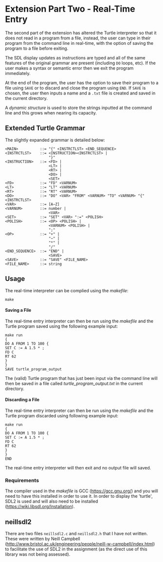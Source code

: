 # Extension Part Two - Real-Time Entry
The second part of the extension has altered the Turtle interpreter so that it does not read in a program from a file, instead, the user can type in their program from the command line in real-time, with the option of saving the program to a file before exiting.

The SDL display updates as instructions are typed and all of the same features of the original grammar are present (including ```DO``` loops, etc). If the user makes a syntax or semantic error then we exit the program immediately. 

At the end of the program, the user has the option to save their program to a file using ```SAVE``` or to discard and close the program using ```END```. If ```SAVE``` is chosen, the user then inputs a name and a ```.txt``` file is created and saved in the current directory. 

A *dynamic structure* is used to store the strings inputted at the command line and this grows when nearing its capacity.

## Extended Turtle Grammar
The slightly expanded grammar is detailed below: 
```
<MAIN>          ::= "{" <INSTRCTLST> <END_SEQUENCE>
<INSTRCTLST>    ::= <INSTRUCTION><INSTRCTLST> | 
                    "}"
<INSTRUCTION>   ::= <FD> | 
                    <LT> | 
                    <RT> | 
                    <DO> | 
                    <SET>
<FD>            ::= "FD" <VARNUM>
<LT>            ::= "LT" <VARNUM>
<RT>            ::= "RT" <VARNUM>
<DO>            ::= "DO" <VAR> "FROM" <VARNUM> "TO" <VARNUM> "{" <INSTRCTLST>
<VAR>           ::= [A−Z]
<VARNUM>        ::= number | 
                    <VAR>
<SET>           ::= "SET" <VAR> ":=" <POLISH>
<POLISH>        ::= <OP> <POLISH> | 
                    <VARNUM> <POLISH> | 
                    ";"
<OP>            ::= "+" | 
                    "−" | 
                    "*" | 
                    "/"
<END_SEQUENCE>  ::= "END" | 
                    <SAVE>
<SAVE>          ::= "SAVE" <FILE_NAME>
<FILE_NAME>     ::= string
```
## Usage
The real-time interpreter can be complied using the *makefile*:
```
make
```
#### Saving a File
The real-time entry interpreter can then be run using the *makefile* and the Turtle program saved using the following example input:
```
make run
{
DO A FROM 1 TO 100 {
SET C := A 1.5 * ; 
FD C
RT 62 
}
}
SAVE turtle_program_output
```

The (valid) Turtle program that has just been input via the command line will then be saved in a file called *turtle_program_output.txt* in the current directory.

#### Discarding a File
The real-time entry interpreter can then be run using the *makefile* and the Turtle program discarded using following example input:
```
make run
{
DO A FROM 1 TO 100 {
SET C := A 1.5 * ; 
FD C
RT 62 
}
}
END
```

The real-time entry interpreter will then exit and no output file will saved.

### Requirements
The compiler used in the *makefile* is GCC (https://gcc.gnu.org/) and you will need to have this installed in order to use it. In order to display the 'turtle', SDL2 is used and will also need to be installed (https://wiki.libsdl.org/Installation).

## neillsdl2
There are two files ```neillsdl2.c``` and ```neillsdl2.h``` that I have not written. These were written by Neill Campbell (http://www.bristol.ac.uk/engineering/people/neill-w-campbell/index.html) to facilitate the use of SDL2 in the assignment (as the direct use of this library was not being assessed).

